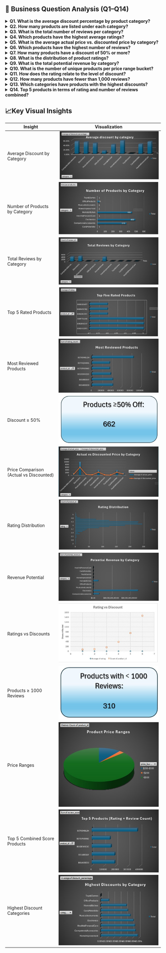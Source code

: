 ## 🧠 Business Question Analysis (Q1–Q14)
<details> <summary><strong>Q1. What is the average discount percentage by product category?</strong></summary> <p align="center"> <img src="visuals/q1.jpg" width="600" alt="Average Discount by Category"> </p> </details> <details> <summary><strong>Q2. How many products are listed under each category?</strong></summary> <p align="center"> <img src="visuals/q2.jpg" width="600" alt="Number of Products by Category"> </p> </details> <details> <summary><strong>Q3. What is the total number of reviews per category?</strong></summary> <p align="center"> <img src="visuals/q3.jpg" width="600" alt="Total Reviews by Category"> </p> </details> <details> <summary><strong>Q4. Which products have the highest average ratings?</strong></summary> <p align="center"> <img src="visuals/q4.jpg" width="600" alt="Top Rated Products"> </p> </details> <details> <summary><strong>Q5. What is the average actual price vs. discounted price by category?</strong></summary> <p align="center"> <img src="visuals/q5.jpg" width="600" alt="Actual vs Discounted Price"> </p> </details> <details> <summary><strong>Q6. Which products have the highest number of reviews?</strong></summary> <p align="center"> <img src="visuals/q6.jpg" width="600" alt="Most Reviewed Products"> </p> </details> <details> <summary><strong>Q7. How many products have a discount of 50% or more?</strong></summary> <p align="center"> <img src="visuals/q7.jpg" width="600" alt="50 Percent Discount Products"> </p> </details> <details> <summary><strong>Q8. What is the distribution of product ratings?</strong></summary> <p align="center"> <img src="visuals/q8.jpg" width="600" alt="Rating Distribution"> </p> </details> <details> <summary><strong>Q9. What is the total potential revenue by category?</strong></summary> <p align="center"> <img src="visuals/q9.jpg" width="600" alt="Potential Revenue"> </p> </details> <details> <summary><strong>Q10. What is the number of unique products per price range bucket?</strong></summary> <p align="center"> <img src="visuals/q10.jpg" width="600" alt="Product Price Ranges"> </p> </details> <details> <summary><strong>Q11. How does the rating relate to the level of discount?</strong></summary> <p align="center"> <img src="visuals/q11.jpg" width="600" alt="Rating vs Discount"> </p> </details> <details> <summary><strong>Q12. How many products have fewer than 1,000 reviews?</strong></summary> <p align="center"> <img src="visuals/q12.jpg" width="600" alt="Products with Less Reviews"> </p> </details> <details> <summary><strong>Q13. Which categories have products with the highest discounts?</strong></summary> <p align="center"> <img src="visuals/q13.jpg" width="600" alt="Highest Discount Categories"> </p> </details> <details> <summary><strong>Q14. Top 5 products in terms of rating and number of reviews combined?</strong></summary> <p align="center"> <img src="visuals/q14.jpg" width="600" alt="Top Combined Products"> </p> </details>

## 📈Key Visual Insights

| Insight                                 | Visualization                                               |
| --------------------------------------- | ----------------------------------------------------------- |
| Average Discount by Category            | ![](visuals/avg_discount_by_category.jpg)                   |
| Number of Products by Category          | ![](visuals/number_of_products_by_category.jpg)             |
| Total Reviews by Category               | ![](visuals/total_reviews_by_category.jpg)                  |
| Top 5 Rated Products                    | ![](visuals/top_five_rated_products.jpg)                    |
| Most Reviewed Products                  | ![](visuals/most_reviewed_products.jpg)                     |
| Discount ≥ 50%                          | ![](visuals/no_of_products_with_50percent_off_discount.jpg) |
| Price Comparison (Actual vs Discounted) | ![](visuals/actual_vs_discounted_price_by_category.jpg)     |
| Rating Distribution                     | ![](visuals/rating_distribution.jpg)                        |
| Revenue Potential                       | ![](visuals/potential_revenue_by_category.jpg)              |
| Ratings vs Discounts                    | ![](visuals/rating_vs_discount.jpg)                         |
| Products ≥ 1000 Reviews                 | ![](visuals/products_with_1000_or_more_reviews.jpg)         |
| Price Ranges                            | ![](visuals/product_price_ranges.jpg)                       |
| Top 5 Combined Score Products           | ![](visuals/top_five_products_ratingXreview.jpg)            |
| Highest Discount Categories             | ![](visuals/highest_discount_by_category.jpg)               |

